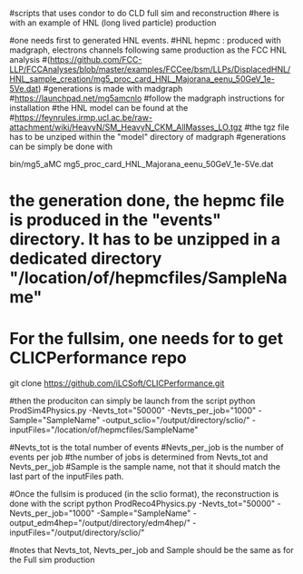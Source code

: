#scripts that uses condor to do CLD full sim and reconstruction
#here is with an example of HNL (long lived particle) production

#one needs first to generated HNL events.
#HNL hepmc : produced with madgraph, electrons channels following same production as the FCC HNL analysis 
#(https://github.com/FCC-LLP/FCCAnalyses/blob/master/examples/FCCee/bsm/LLPs/DisplacedHNL/HNL_sample_creation/mg5_proc_card_HNL_Majorana_eenu_50GeV_1e-5Ve.dat)
#generations is made with madgraph
#https://launchpad.net/mg5amcnlo
#follow the madgraph instructions for installation
#the HNL model can be found at the 
#https://feynrules.irmp.ucl.ac.be/raw-attachment/wiki/HeavyN/SM_HeavyN_CKM_AllMasses_LO.tgz
#the tgz file has to be unziped within the "model" directory of madgraph
#generations can be simply be done with 

bin/mg5_aMC mg5_proc_card_HNL_Majorana_eenu_50GeV_1e-5Ve.dat

# the generation done, the hepmc file is produced in the "events" directory. It has to be unzipped in a dedicated directory "/location/of/hepmcfiles/SampleName"

# For the fullsim, one needs for to get CLICPerformance repo
git clone https://github.com/iLCSoft/CLICPerformance.git

#then the produciton can simply be launch from the script 
python ProdSim4Physics.py -Nevts_tot="50000" -Nevts_per_job="1000" -Sample="SampleName" -output_sclio="/output/directory/sclio/" -inputFiles="/location/of/hepmcfiles/SampleName"

#Nevts_tot is the total number of events
#Nevts_per_job is the number of events per job
#the number of jobs is determined from Nevts_tot and Nevts_per_job
#Sample is the sample name, not that it should match the last part of the inputFiles path.

#Once the fullsim is produced (in the sclio format), the reconstruction is done with the script 
python ProdReco4Physics.py -Nevts_tot="50000" -Nevts_per_job="1000" -Sample="SampleName" -output_edm4hep="/output/directory/edm4hep/" -inputFiles="/output/directory/sclio/"

#notes that Nevts_tot, Nevts_per_job and Sample should be the same as for the Full sim production

